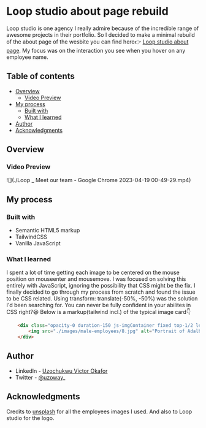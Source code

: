 # Loop studio about page rebuild

Loop studio is one agency I really admire because of the incredible range of awesome projects in their portfolio. So I decided to make a minimal rebuild of the about page of the wesbite you can find here👉 [Loop studio about page](https://www.agentur-loop.com/about). My focus was on the interaction you see when you hover on any employee name. 

## Table of contents

- [Overview](#overview)
  - [Video Preview](#video-preview)
- [My process](#my-process)
  - [Built with](#built-with)
  - [What I learned](#what-i-learned)
- [Author](#author)
- [Acknowledgments](#acknowledgments)

## Overview

### Video Preview

![](./Loop _ Meet our team - Google Chrome 2023-04-19 00-49-29.mp4)

## My process

### Built with

- Semantic HTML5 markup
- TailwindCSS
- Vanilla JavaScript

### What I learned

I spent a lot of time getting each image to be centered on the mouse position on mouseenter and mousemove. I was focused on solving this entirely with JavaScript, ignoring the possibility that CSS might be the fix. I finally decided to go through my process from scratch and found the issue to be CSS related. Using transform: translate(-50%, -50%) was the solution I'd been searching for. You can never be fully confident in your abilites in CSS right?😆
Below is a markup(tailwind incl.) of the typical image card👇

```HTML
    <div class="opacity-0 duration-150 js-imgContainer fixed top-1/2 left-1/2 -translate-x-1/2 -translate-y-1/2 scale-150 w-[16rem] h-[20rem] overflow-hidden">
        <img src="./images/male-employees/8.jpg" alt="Portrait of Adalbert Agler" class="absolute top-0 left-0 object-cover">
    </div>
```

## Author

- LinkedIn - [Uzochukwu Victor Okafor](https://www.linkedin.com/in/uzochukwuokafor/)
- Twitter - [@uzoway_](https://twitter.com/Uzoway_)

## Acknowledgments

Credits to [unsplash](https://unsplash.com/) for all the employees images I used. And also to Loop studio for the logo.
